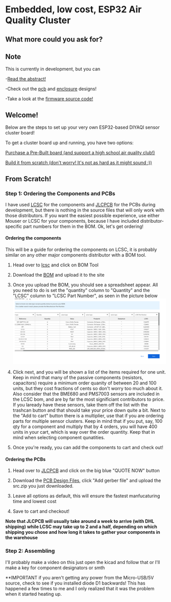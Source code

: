 
# Embedded, low cost, ESP32 Air Quality Cluster
## What more could you ask for?

## Note

This is currently in development, but you can


-[Read the abstract!](../../ABSTRACT.pdf)

-Check out the [pcb](../../boards/esp32/hardware/pcb/) and [enclosure](../../boards/esp32/hardware) designs!

-Take a look at the [firmware source code!](../../boards/esp32/firmware)

## Welcome!
Below are the steps to set up your very own ESP32-based DIYAQI sensor cluster board!

To get a cluster board up and running, you have two options:

[Purchase a Pre-Built board (and support a high school air quality club!)](#pre-built)

[Build it from scratch (don't worry! It's not as hard as it might sound :))](#from-scratch)


## From Scratch!

### Step 1: Ordering the Components and PCBs
I have used [LCSC](https://lcsc.com) for the components and [JLCPCB](https://jlcpcb.com) for the PCBs during development, but there is nothing in the source files that will only work with those distributors. If you want the easiest possible experience, use either Mouser or LCSC for your components, because I have included distributor-specific part numbers for them in the BOM. Ok, let's get ordering!

#### Ordering the components
This will be a guide for ordering the components on LCSC, it is probably similar on any other major components distributor with a BOM tool.

1. Head over to [lcsc](https://lcsc.com) and click on BOM Tool

2. Download the [BOM](../../boards/esp32/hardware/pcb/bom.csv) and upload it to the site

3. Once you upload the BOM, you should see a spreadsheet appear. All you need to do is set the "quantity" column to "Quantity" and the "LCSC" column to "LCSC Part Number", as seen in the picture below  ![bom tool](media/bom_tool.png "Finalizing the BOM")

5. Click next, and you will be shown a list of the items required for one unit. Keep in mind that many of the passive components (resistors, capacitors) require a minimum order quanity of between 20 and 100 units, but they cost fractions of cents so don't worry too much about it. Also consider that the BME680 and PMS7003 sensors are included in the LCSC bom, and are by far the most significiant contributors to price. If you laready have these sensors, take them off the list with the trashcan button and that should take your price down quite a bit. Next to the "Add to cart" button there is a multiplier, use that if you are ordering parts for multiple sensor clusters. Keep in mind that if you put, say, 100 qty for a component and multiply that by 4 orders, you will have 400 units in your cart, which is way over the order quantity. Keep that in mind when selecting component qunatities.

7. Once you're ready, you can add the components to cart and check out!


#### Ordering the PCBs
1. Head over to [JLCPCB](https://jlcpcb.com) and click on the big blue "QUOTE NOW" button

2. Download the [PCB Design Files](../../boards/esp32/hardware/pcb/src.zip), click "Add gerber file" and upload the src.zip you just downloaded.

3. Leave all options as default, this will ensure the fastest manfucaturing time and lowest cost

4. Save to cart and checkout!

**Note that JLCPCB will usually take around a week to arrive (with DHL shipping) while LCSC may take up to 2 and a half, depending on which shipping you chose and how long it takes to gather your components in the warehouse**

### Step 2: Assembling
I'll probably make a video on this just open the kicad and follow that or I'll make a key for component designators or smth

**IMPORTANT if you aren't getting any power from the Micro-USB/5V source, check to see if you installed diode D1 backwards! This has happened a few times to me and I only realized that it was the problem when it started heating up.
